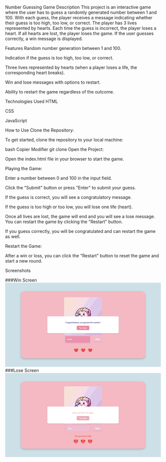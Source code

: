 Number Guessing Game
Description
This project is an interactive game where the user has to guess a randomly generated number between 1 and 100. With each guess, the player receives a message indicating whether their guess is too high, too low, or correct. The player has 3 lives represented by hearts. Each time the guess is incorrect, the player loses a heart. If all hearts are lost, the player loses the game. If the user guesses correctly, a win message is displayed.

Features
Random number generation between 1 and 100.

Indication if the guess is too high, too low, or correct.

Three lives represented by hearts (when a player loses a life, the corresponding heart breaks).

Win and lose messages with options to restart.

Ability to restart the game regardless of the outcome.

Technologies Used
HTML

CSS

JavaScript

How to Use
Clone the Repository:

To get started, clone the repository to your local machine:

bash
Copier
Modifier
git clone <repository-url>
Open the Project:

Open the index.html file in your browser to start the game.

Playing the Game:

Enter a number between 0 and 100 in the input field.

Click the "Submit" button or press "Enter" to submit your guess.

If the guess is correct, you will see a congratulatory message.

If the guess is too high or too low, you will lose one life (heart).

Once all lives are lost, the game will end and you will see a lose message. You can restart the game by clicking the "Restart" button.

If you guess correctly, you will be congratulated and can restart the game as well.

Restart the Game:

After a win or loss, you can click the "Restart" button to reset the game and start a new round.

Screenshots

###Win Screen
![Win Screen](./assets/screenshots/win-screenshot.png)
###Lose Screen
![Lose Screen](./assets/screenshots/lose-screenshot.png)
